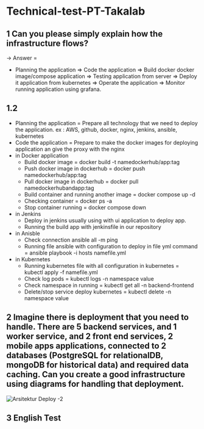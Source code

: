 # Technical-test-PT-Takalab

## 1 Can you please simply explain how the infrastructure flows?
-> Answer = 
- Planning the application => Code the application => Build docker docker image/compose application => Testing application from server => Deploy it application from kubernetes => Operate the application => Monitor running application using grafana.

## 1.2 
- Planning the application
= Prepare all technology that we need to deploy the application. ex : AWS, github, docker, nginx, jenkins, ansible, kubernetes
- Code the application 
= Prepare to make the docker images for deploying application an give the proxy with the nginx
- in Docker application
   - Build docker image =  docker build -t namedockerhub/app:tag
   - Push docker image in dockerhub = docker push namedockerhub/app:tag
   - Pull docker image in dockerhub = docker pull namedockerhubandapp:tag
   - Build container and running another image = docker compose up -d 
   - Checking container = docker ps -a 
   - Stop container running = docker compose down   
- in Jenkins
   - Deploy in jenkins usually using with ui application to deploy app. 
   - Running the build app with jenkinsfile in our repository
- in Anisble
   - Check connection ansible all -m ping
   - Running file ansible with configuration to deploy in file yml command = ansible playbook -i hosts namefile.yml    
- in Kubernetes 
   - Running kubernetes file with all configuration in kubernetes = kubectl apply -f namefile.yml
   - Check log pods = kubectl logs -n namespace value
   - Check namespace in running = kubectl get all -n backend-frontend
   - Delete/stop service deploy kubernetes = kubectl delete -n namespace value

## 2 Imagine there is deployment that you need to handle. There are 5 backend services, and 1 worker service, and 2 front end services, 2 mobile apps applications, connected to 2 databases (PostgreSQL for relationalDB, mongoDB for historical data) and required data caching. Can you create a good infrastructure using diagrams for handling that deployment.
![Arsitektur Deploy -2](https://user-images.githubusercontent.com/34388205/106200412-844f5d00-61e9-11eb-8807-8da5870a8a2e.jpg)

## 3 English Test


